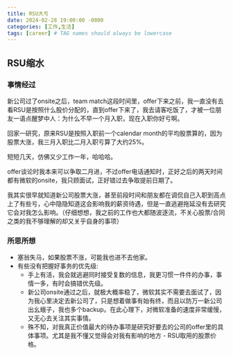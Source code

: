 ```yaml
---
title: RSU大亏
date: 2024-02-28 19:00:00 -0800
categories: [工作,生活]
tags: [career] # TAG names should always be lowercase
---
```


## RSU缩水

### 事情经过

新公司过了onsite之后，team match这段时间里，offer下来之前，我一直没有去看RSU是按照什么股价分配的，直到offer下来了，我去请客吃饭了，才被一位朋友一语点醒梦中人：为什么不早一个月入职，现在入职你好亏啊。

回家一研究，原来RSU是按照入职前一个calendar month的平均股票算的，因为股票大涨，我三月入职比二月入职亏算了大约25%。

短短几天，仿佛又少工作一年，哈哈哈。

offer谈论时我本来可以争取二月进，不过offer电话通知时，正好之后的两天时间都有微软的onsite，我只顾面试，正好错过去争取提前日期了。

我其实很早就知道新公司股票大涨，甚至前段时间和朋友都在调侃自己入职到高点上了有些亏，心中隐隐知道这会影响我的薪资待遇，但是一直逃避拖延没有去研究它会对我怎么影响。（仔细想想，我之前的工作也大都随波逐流，不关心股票/合同之类的我不够理解的却又关乎自身的事项）

### 所思所想

- 塞翁失马，如果股票不涨，可能我也进不去他家。
- 有些没有把握好事务的优先级:
  - 手上有活，我会就逃避同时接受复数的信息，我更习惯一件件的办事，事情一多，有时会搞错优先级。
  - 新公司onsite通过之后，就极大概率稳了，微软其实不需要去面试了，因为我心里决定去新公司了，只是想着做事有始有终，而且以防万一新公司出幺蛾子，我也多个backup。在此心理下，对微软准备的速度非常缓慢，又无心去关注其实事情。
  - 殊不知，对我真正价值最大的待办事项是研究好要去的公司的offer里的具体事项。尤其是我不懂又觉得会对我有影响的地方 - RSU取用的股票价格。
